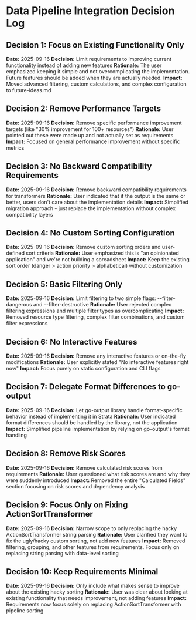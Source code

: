 # Data Pipeline Integration Decision Log

## Decision 1: Focus on Existing Functionality Only

**Date:** 2025-09-16
**Decision:** Limit requirements to improving current functionality instead of adding new features
**Rationale:** The user emphasized keeping it simple and not overcomplicating the implementation. Future features should be added when they are actually needed.
**Impact:** Moved advanced filtering, custom calculations, and complex configuration to future-ideas.md

## Decision 2: Remove Performance Targets

**Date:** 2025-09-16
**Decision:** Remove specific performance improvement targets (like "30% improvement for 100+ resources")
**Rationale:** User pointed out these were made up and not actually set as requirements
**Impact:** Focused on general performance improvement without specific metrics

## Decision 3: No Backward Compatibility Requirements

**Date:** 2025-09-16
**Decision:** Remove backward compatibility requirements for transformers
**Rationale:** User indicated that if the output is the same or better, users don't care about the implementation details
**Impact:** Simplified migration approach - just replace the implementation without complex compatibility layers

## Decision 4: No Custom Sorting Configuration

**Date:** 2025-09-16
**Decision:** Remove custom sorting orders and user-defined sort criteria
**Rationale:** User emphasized this is "an opinionated application" and we're not building a spreadsheet
**Impact:** Keep the existing sort order (danger > action priority > alphabetical) without customization

## Decision 5: Basic Filtering Only

**Date:** 2025-09-16
**Decision:** Limit filtering to two simple flags: --filter-dangerous and --filter-destructive
**Rationale:** User rejected complex filtering expressions and multiple filter types as overcomplicating
**Impact:** Removed resource type filtering, complex filter combinations, and custom filter expressions

## Decision 6: No Interactive Features

**Date:** 2025-09-16
**Decision:** Remove any interactive features or on-the-fly modifications
**Rationale:** User explicitly stated "No interactive features right now"
**Impact:** Focus purely on static configuration and CLI flags

## Decision 7: Delegate Format Differences to go-output

**Date:** 2025-09-16
**Decision:** Let go-output library handle format-specific behavior instead of implementing it in Strata
**Rationale:** User indicated format differences should be handled by the library, not the application
**Impact:** Simplified pipeline implementation by relying on go-output's format handling

## Decision 8: Remove Risk Scores

**Date:** 2025-09-16
**Decision:** Remove calculated risk scores from requirements
**Rationale:** User questioned what risk scores are and why they were suddenly introduced
**Impact:** Removed the entire "Calculated Fields" section focusing on risk scores and dependency analysis

## Decision 9: Focus Only on Fixing ActionSortTransformer

**Date:** 2025-09-16
**Decision:** Narrow scope to only replacing the hacky ActionSortTransformer string parsing
**Rationale:** User clarified they want to fix the ugly/hacky custom sorting, not add new features
**Impact:** Removed filtering, grouping, and other features from requirements. Focus only on replacing string parsing with data-level sorting

## Decision 10: Keep Requirements Minimal

**Date:** 2025-09-16
**Decision:** Only include what makes sense to improve about the existing hacky sorting
**Rationale:** User was clear about looking at existing functionality that needs improvement, not adding features
**Impact:** Requirements now focus solely on replacing ActionSortTransformer with pipeline sorting